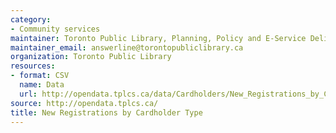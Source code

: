 ```yaml
---
category:
- Community services
maintainer: Toronto Public Library, Planning, Policy and E-Service Delivery
maintainer_email: answerline@torontopubliclibrary.ca
organization: Toronto Public Library
resources:
- format: CSV
  name: Data
  url: http://opendata.tplcs.ca/data/Cardholders/New_Registrations_by_Cardholder_Type.csv
source: http://opendata.tplcs.ca/
title: New Registrations by Cardholder Type
---
```

